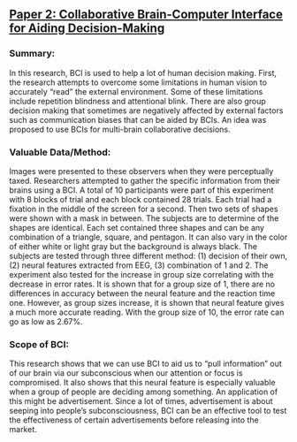 ## [Paper 2: Collaborative Brain-Computer Interface for Aiding Decision-Making](http://www.ncbi.nlm.nih.gov/pmc/articles/PMC4114490/pdf/pone.0102693.pdf)

### Summary:
In this research, BCI is used to help a lot of human decision making. First, the research attempts to overcome some limitations in human vision to accurately “read” the external environment. Some of these limitations include repetition blindness and attentional blink. There are also group decision making that sometimes are negatively affected by external factors such as communication biases that can be aided by BCIs. An idea was proposed to use BCIs for multi-brain collaborative decisions.

### Valuable Data/Method:
Images were presented to these observers when they were perceptually taxed. Researchers attempted to gather the specific information from their brains using a BCI. A total of 10 participants were part of this experiment with 8 blocks of trial and each block contained 28 trials. Each trial had a fixation in the middle of the screen for a second. Then two sets of shapes were shown with a mask in between. The subjects are to determine of the shapes are identical. Each set contained three shapes and can be any combination of a triangle, square, and pentagon. It can also vary in the color of either white or light gray but the background is always black. 
The subjects are tested through three different method: (1) decision of their own, (2) neural features extracted from EEG, (3) combination of 1 and 2. The experiment also tested for the increase in group size correlating with the decrease in error rates. It is shown that for a group size of 1, there are no differences in accuracy between the neural feature and the reaction time one. However, as group sizes increase, it is shown that neural feature gives a much more accurate reading. With the group size of 10, the error rate can go as low as 2.67%.

### Scope of BCI:
This research shows that we can use BCI to aid us to “pull information” out of our brain via our subconscious when our attention or focus is compromised. It also shows that this neural feature is especially valuable when a group of people are deciding among something. An application of this might be advertisement. Since a lot of times, advertisement is about seeping into people’s subconsciousness, BCI can be an effective tool to test the effectiveness of certain advertisements before releasing into the market.
